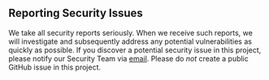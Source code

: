 ## Reporting Security Issues

We take all security reports seriously.
When we receive such reports,
we will investigate and subsequently address
any potential vulnerabilities as quickly as possible.
If you discover a potential security issue in this project,
please notify our Security Team via [email](mailto:security@profiler.tools).
Please do *not* create a public GitHub issue in this project.
